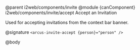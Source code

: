 @parent i2web/components/invite
@module {canComponent} i2web/components/invite/accept Accept an Invitation

Used for accepting invitations from the context bar banner.

@signature `<arcus-invite-accept {person}="person" />`

@body


